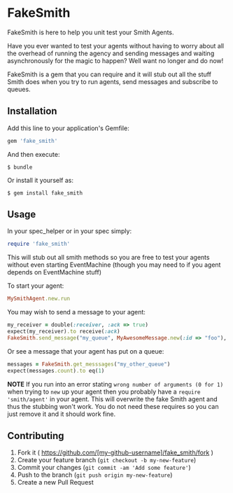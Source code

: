 # FakeSmith

FakeSmith is here to help you unit test your Smith Agents.

Have you ever wanted to test your agents without having to worry about all the overhead of running the agency and sending messages and waiting asynchronously for the magic to happen? Well want no longer and do now!

FakeSmith is a gem that you can require and it will stub out all the stuff Smith does when you try to run agents, send messages and subscribe to queues.

## Installation

Add this line to your application's Gemfile:

```ruby
gem 'fake_smith'
```

And then execute:

    $ bundle

Or install it yourself as:

    $ gem install fake_smith

## Usage

In your spec_helper or in your spec simply:

```ruby
require 'fake_smith'
```

This will stub out all smith methods so you are free to test your agents without even starting EventMachine (though you may need to if you agent depends on EventMachine stuff)

To start your agent:

```ruby
MySmithAgent.new.run
```

You may wish to send a message to your agent:

```ruby
my_receiver = double(:receiver, :ack => true)
expect(my_receiver).to receive(:ack)
FakeSmith.send_message("my_queue", MyAwesomeMessage.new(:id => "foo"), my_receiver)
```

Or see a message that your agent has put on a queue:

```ruby
messages = FakeSmith.get_messsages("my_other_queue")
expect(messages.count).to eq(1)
```

**NOTE** If you run into an error stating `wrong number of arguments (0 for 1)`
when trying to `new` up your agent then you probably have a
`require 'smith/agent'` in your agent. This will overwrite the fake Smith
agent and thus the stubbing won't work. You do not need these requires
so you can just remove it and it should work fine.

## Contributing

1. Fork it ( https://github.com/[my-github-username]/fake_smith/fork )
2. Create your feature branch (`git checkout -b my-new-feature`)
3. Commit your changes (`git commit -am 'Add some feature'`)
4. Push to the branch (`git push origin my-new-feature`)
5. Create a new Pull Request
